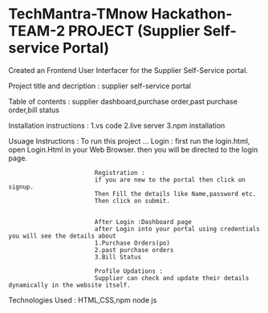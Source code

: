# TechMantra-TMnow Hackathon-TEAM-2 PROJECT (Supplier Self-service Portal) 
Created an Frontend User Interfacer for the Supplier Self-Service portal.

Project title and decription  :   supplier self-service portal

Table of contents   :    supplier dashboard,purchase order,past purchase order,bill status

Installation instructions   :   1.vs code
                                2.live server
                                3.npm installation


Usuage Instructions    :    To run this project ...
                            Login :
                            first run the login.html,
                            open Login.Html in your Web Browser.
                            then you will be directed to the login page.

                            Registration : 
                            if you are new to the portal then click on signup.
                            Then Fill the details like Name,password etc.
                            Then click on submit.


                            After Login :Dashboard page
                            after Login into your portal using credentials you will see the details about
                            1.Purchase Orders(po)
                            2.past purchase orders
                            3.Bill Status

                            Profile Updations :
                            Supplier can check and update their details dynamically in the website itself.

Technologies Used   :     HTML,CSS,npm node js

  
